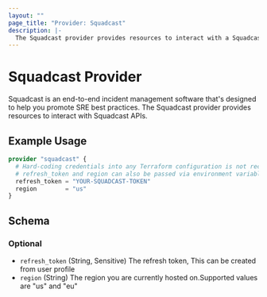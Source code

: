 ```yaml
---
layout: ""
page_title: "Provider: Squadcast"
description: |-
  The Squadcast provider provides resources to interact with a Squadcast APIs.
---
```


# Squadcast Provider

Squadcast is an end-to-end incident management software that's designed to help you promote SRE best practices. 
The Squadcast provider provides resources to interact with Squadcast APIs.

## Example Usage

```terraform
provider "squadcast" {
  # Hard-coding credentials into any Terraform configuration is not recommended
  # refresh_token and region can also be passed via environment variables (SQUADCAST_REFRESH_TOKEN and SQUADCAST_REGION)
  refresh_token = "YOUR-SQUADCAST-TOKEN"
  region        = "us"
}
```

<!-- schema generated by tfplugindocs -->
## Schema

### Optional

- `refresh_token` (String, Sensitive) The refresh token, This can be created from user profile
- `region` (String) The region you are currently hosted on.Supported values are "us" and "eu"
